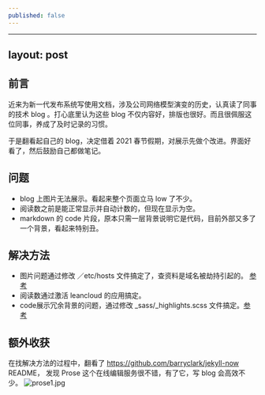 ```yaml
---
published: false
---
```

---
layout: post
---
## 前言
近来为新一代发布系统写使用文档，涉及公司网络模型演变的历史，认真读了同事的技术 blog 。打心底里认为这些 blog 不仅内容好，排版也很好。而且很佩服这位同事，养成了及时记录的习惯。  

于是翻看起自己的 blog，决定借着 2021 春节假期，对展示先做个改进。界面好看了，然后鼓励自己都做笔记。

## 问题
* blog 上图片无法展示。看起来整个页面立马 low 了不少。
* 阅读数之前是能正常显示并自动计数的，但现在显示为空。
* markdown 的 code 片段，原本只需一层背景说明它是代码，目前外部又多了一个背景，看起来特别丑。

## 解决方法
* 图片问题通过修改 ／etc/hosts 文件搞定了，查资料是域名被劫持引起的。 [参考](https://www.jianshu.com/p/65e99b0f82ac)
* 阅读数通过激活 leancloud 的应用搞定。
* code展示冗余背景的问题，通过修改 _sass/_highlights.scss 文件搞定。[参考](https://github.com/barryclark/jekyll-now/issues/1025)

## 额外收获
在找解决方法的过程中，翻看了 https://github.com/barryclark/jekyll-now README，
发现 Prose 这个在线编辑服务很不错，有了它，写 blog 会高效不少。
![prose1.jpg]({{site.baseurl}}/_posts/prose1.jpg)




  